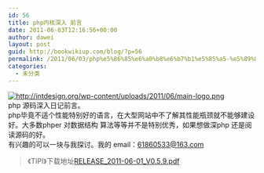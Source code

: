 ```yaml
---
id: 56
title: php内核深入 前言
date: 2011-06-03T12:16:56+00:00
author: dawei
layout: post
guid: http://bookwikiup.com/blog/?p=56
permalink: /2011/06/03/php%e5%86%85%e6%a0%b8%e6%b7%b1%e5%85%a5-%e5%89%8d%e8%a8%80/
categories:
  - 未分类
---
```

[](/wp-content/uploads/2011/06/main-logo.png)<a href="/wp-content/uploads/2011/06/main-logo.png" target="_blank"><img id="" src="http://m1.img.libdd.com/farm3/d/2012/0306/12/DOWNLOADFAILAAAAAAAAAAAAAAAAAAAA_B500_900_200_80.PNG" alt="http://intdesign.org/wp-content/uploads/2011/06/main-logo.png" /></a>  
php 源码深入日记前言。  
php毕竟不适个性能特别好的语言，在大型网站中不了解其性能瓶颈就不能够建设好。大多数phper 对数据结构 算法等等并不是特别优秀，如果想做深php 还是阅读源码的好。  
有兴趣的可以一块与我探讨。我的 email：61860533@163.com
  


> 《TIPI》下载地址[RELEASE\_2011-06-01\_V0.5.9.pdf](http://www.php-internal.com/releases/RELEASE_2011-06-01_V0.5.9.pdf)</p>
